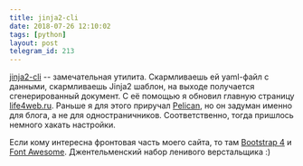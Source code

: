 ```yaml
---
title: jinja2-cli
date: 2018-07-26 12:10:02
tags: [python]
layout: post
telegram_id: 213
---
```


[jinja2-cli](https://github.com/mattrobenolt/jinja2-cli) -- замечательная утилита. Скармливаешь ей yaml-файл с данными, скармливаешь Jinja2 шаблон, на выходе получается сгенерированный документ. С её помощью я обновил главную страницу [life4web.ru](http://life4web.ru/). Раньше я для этого приручал [Pelican](https://github.com/getpelican/pelican), но он задуман именно для блога, а не для одностраничников. Соответственно, тогда пришлось немного хакать настройки.

Если кому интересна фронтовая часть моего сайта, то там [Bootstrap 4](https://getbootstrap.com/docs/4.1/getting-started/introduction/) и [Font Awesome](https://fontawesome.com/). Джентельменский набор ленивого верстальщика :)
